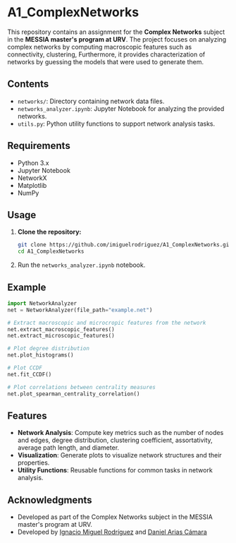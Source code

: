 # A1_ComplexNetworks

This repository contains an assignment for the **Complex Networks** subject in the **MESSIA master's program at URV**. The project focuses on analyzing complex networks by computing macroscopic features such as connectivity, clustering, 
Furthermore, it provides characterization of networks by guessing the models that were used to generate them.

## Contents

- `networks/`: Directory containing network data files.
- `networks_analyzer.ipynb`: Jupyter Notebook for analyzing the provided networks.
- `utils.py`: Python utility functions to support network analysis tasks.

## Requirements

- Python 3.x
- Jupyter Notebook
- NetworkX
- Matplotlib
- NumPy

## Usage

1. **Clone the repository:**

   ```bash
   git clone https://github.com/imiguelrodriguez/A1_ComplexNetworks.git
   cd A1_ComplexNetworks

2. Run the `networks_analyzer.ipynb` notebook.

## Example

```python
import NetworkAnalyzer
net = NetworkAnalyzer(file_path="example.net")

# Extract macroscopic and microcropic features from the network
net.extract_macroscopic_features()
net.extract_microscopic_features()

# Plot degree distribution
net.plot_histograms()

# Plot CCDF
net.fit_CCDF()

# Plot correlations between centrality measures
net.plot_spearman_centrality_correlation()
```
   
## Features
* **Network Analysis**: Compute key metrics such as the number of nodes and edges, degree distribution, clustering coefficient, assortativity, average path length, and diameter. 
* **Visualization**: Generate plots to visualize network structures and their properties. 
* **Utility Functions**: Reusable functions for common tasks in network analysis.

## Acknowledgments
* Developed as part of the Complex Networks subject in the MESSIA master's program at URV. 
* Developed by [Ignacio Miguel Rodríguez](https://github.com/imiguelrodriguez) and [Daniel Arias Cámara](https://github.com/Danie1Arias)

